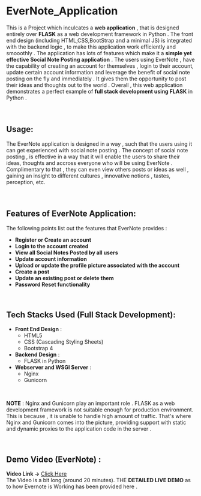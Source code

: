 # EverNote_Application
This is a Project which inculcates a **web application** , that is designed entirely over **FLASK** as a web development framework in Python . The front end design (including HTML,CSS,BootStrap and a minimal JS) is integrated with the backend logic , to make this application work efficiently and smooothly . The application has lots of features which make it a **simple yet effective Social Note Posting application** . The users using EverNote , have the capability of creating an account for themselves , login to their account, update certain account information and leverage the benefit of social note posting on the fly and immediately . It gives them the opportunity to post their ideas and thoughts out to the world . Overall , this web application demonstrates a perfect example of **full stack development using FLASK** in Python . <br /><br /><br />


## Usage: 
The EverNote application is designed in a way , such that the  users using it can get experienced with social note posting . The concept of social note posting , is effective in a way that it will enable the users to share their ideas, thoughts and  accross everyone who will be using EverNote . Complimentary to that , they can even view others posts or ideas 
as well , gaining an insight to different cultures , innovative notions , tastes, perception, etc. 
<br /><br /><br />

## Features of EverNote Application: 
The following points list out the features that EverNote provides : 

- **Register or Create an account** 
- **Login to the account created**
- **View all Social Notes Posted by all users**
- **Update account information**
- **Upload or update the profile picture associated with the account**
- **Create a post**
- **Update an existing post or delete them**
- **Password Reset functionality**

<br />

## Tech Stacks Used (Full Stack Development):
- **Front End Design** :
     + HTML5
     + CSS (Cascading Styling Sheets)
     + Bootstrap 4 
- **Backend Design** :
     + FLASK in Python
- **Webserver and WSGI Server** :
     + Nginx 
     + Gunicorn
<br />

**NOTE** : Nginx and Gunicorn play an important role . FLASK as a web development framework is not suitable enough for production environment. 
This is because , it is unable to handle high amount of traffic. That's where Nginx and Gunicorn comes into the picture,  providing support with static and dynamic proxies to the application code in the server . 

<br />

## Demo Video (EverNote) :
**Video Link ->** [Click Here](https://drive.google.com/file/d/1K1DfxVGcP4LSQu9EFgW-t9HJiz9QpY3p/view?usp=sharing)
<br />
The Video is a bit long (around 20 minutes). THE **DETAILED LIVE DEMO** as to how Evernote is Working has been provided here .

